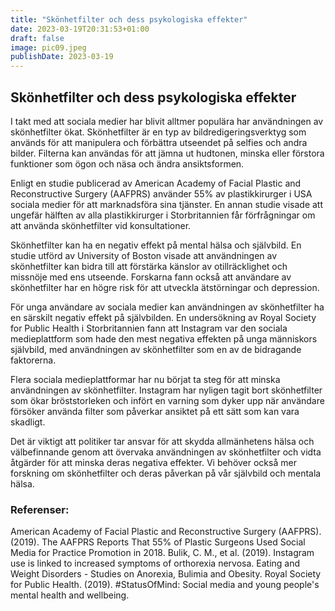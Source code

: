```yaml
---
title: "Skönhetfilter och dess psykologiska effekter"
date: 2023-03-19T20:31:53+01:00
draft: false
image: pic09.jpeg
publishDate: 2023-03-19
---
```


## Skönhetfilter och dess psykologiska effekter

I takt med att sociala medier har blivit alltmer populära har användningen av skönhetfilter ökat. Skönhetfilter är en typ av bildredigeringsverktyg som används för att manipulera och förbättra utseendet på selfies och andra bilder. Filterna kan användas för att jämna ut hudtonen, minska eller förstora funktioner som ögon och näsa och ändra ansiktsformen.

Enligt en studie publicerad av American Academy of Facial Plastic and Reconstructive Surgery (AAFPRS) använder 55% av plastikkirurger i USA sociala medier för att marknadsföra sina tjänster. En annan studie visade att ungefär hälften av alla plastikkirurger i Storbritannien får förfrågningar om att använda skönhetfilter vid konsultationer.

Skönhetfilter kan ha en negativ effekt på mental hälsa och självbild. En studie utförd av University of Boston visade att användningen av skönhetfilter kan bidra till att förstärka känslor av otillräcklighet och missnöje med ens utseende. Forskarna fann också att användare av skönhetfilter har en högre risk för att utveckla ätstörningar och depression.

För unga användare av sociala medier kan användningen av skönhetfilter ha en särskilt negativ effekt på självbilden. En undersökning av Royal Society for Public Health i Storbritannien fann att Instagram var den sociala medieplattform som hade den mest negativa effekten på unga människors självbild, med användningen av skönhetfilter som en av de bidragande faktorerna.

Flera sociala medieplattformar har nu börjat ta steg för att minska användningen av skönhetfilter. Instagram har nyligen tagit bort skönhetfilter som ökar bröststorleken och infört en varning som dyker upp när användare försöker använda filter som påverkar ansiktet på ett sätt som kan vara skadligt.

Det är viktigt att politiker tar ansvar för att skydda allmänhetens hälsa och välbefinnande genom att övervaka användningen av skönhetfilter och vidta åtgärder för att minska deras negativa effekter. Vi behöver också mer forskning om skönhetfilter och deras påverkan på vår självbild och mentala hälsa.

### Referenser:

American Academy of Facial Plastic and Reconstructive Surgery (AAFPRS). (2019). The AAFPRS Reports That 55% of Plastic Surgeons Used Social Media for Practice Promotion in 2018.
Bulik, C. M., et al. (2019). Instagram use is linked to increased symptoms of orthorexia nervosa. Eating and Weight Disorders - Studies on Anorexia, Bulimia and Obesity.
Royal Society for Public Health. (2019). #StatusOfMind: Social media and young people's mental health and wellbeing.
